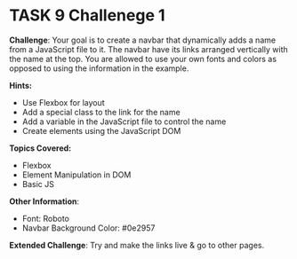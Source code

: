 # TASK 9 Challenege 1

**Challenge**:
Your goal is to create a navbar that dynamically adds a name from a JavaScript file to it. The navbar have its links arranged vertically with the name at the top. You are allowed to use your own fonts and colors as opposed to using the information in the example.

**Hints:**
 - Use Flexbox for layout
 - Add a special class to the link for the name
 - Add a variable in the JavaScript file to control the name
 - Create elements using the JavaScript DOM

**Topics Covered:**
 - Flexbox
 - Element Manipulation in DOM
 - Basic JS

**Other Information**:
 - Font: Roboto
 - Navbar Background Color: #0e2957

**Extended Challenge**:
Try and make the links live & go to other pages.